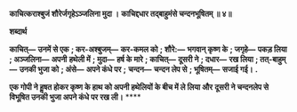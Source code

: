 **काचित्कराश्बुजं शौरेर्जगृहेऽञ्जलिना मुदा ।** **काचिद्दधार तद्बाहुमंसे चन्दनभूषितम् ॥ ४॥** 

**शब्दार्थ** 

**काचित्—** **उनमें से एक** **; कर-अश्बुजम्—** **कर-कमल को** **; शौरे:—** **भगवान् कृष्ण के** **; जगृहे—** **पकड़ लिया** **; अञ्जलिना—** **अपनी** **हथेली में** **; मुदा—** **हर्ष के मारे** **; काचित्—** **दूसरी ने** **; दधार—** **रख लिया** **; तत्-बाहुम्—** **उनकी भुजा को** **; अंसे—** **अपने कंधे पर** **;** **चन्दन—** **चन्दन लेप से** **; भूषितम्—** **सजाई गई।** **.** 

**एक गोपी ने हॢषत होकर कृष्ण के हाथ को अपनी हथेलियों के बीच में ले लिया और** **दूसरी ने चन्दनलेप से विभूषित उनकी भुजा अपने कंधे पर रख ली।** **** 